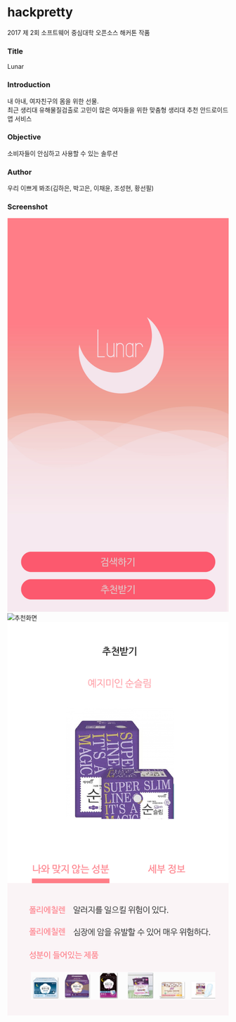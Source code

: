 # hackpretty
2017 제 2회 소프트웨어 중심대학 오픈소스 해커톤 작품

### Title
Lunar

### Introduction
내 아내, 여자친구의 몸을 위한 선물.<br>
최근 생리대 유해물질검출로 고민이 많은 여자들을 위한 맞춤형 생리대 추천 안드로이드 앱 서비스

### Objective
소비자들이 안심하고 사용할 수 있는 솔루션

### Author
우리 이쁘게 봐조(김하은, 박고은, 이채윤, 조성현, 황선필)

### Screenshot
![시작화면](./screenshot/intro.jpeg)
![추천화면](./screenshot/recom.jpeg)
![추천화면2](./screenshot/recom2.jpeg)
